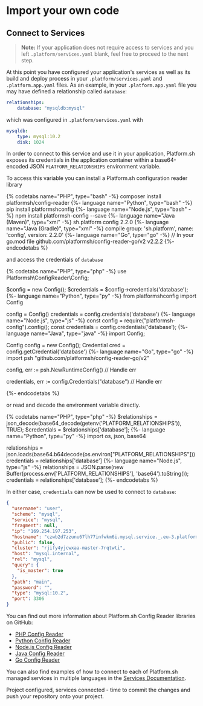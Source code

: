 # Import your own code

## Connect to Services

> **Note:** If your application does not require access to services and you left `.platform/services.yaml` blank, feel free to proceed to the next step.

At this point you have configured your application's services as well as its build and deploy process in your `.platform/services.yaml` and `.platform.app.yaml` files. As an example, in your `.platform.app.yaml` file you may have defined a relationship called `database`:

```yaml
relationships:
    database: "mysqldb:mysql"
```

which was configured in `.platform/services.yaml` with

```yaml
mysqldb:
    type: mysql:10.2
    disk: 1024
```

In order to connect to this service and use it in your application, Platform.sh exposes its credentials in the application container within a base64-encoded JSON `PLATFORM_RELATIONSHIPS` environment variable.

To access this variable you can install a Platform.sh configuration reader library

{% codetabs name="PHP", type="bash" -%}
composer install platformsh/config-reader
{%- language name="Python", type="bash" -%}
pip install platformshconfig
{%- language name="Node.js", type="bash" -%}
npm install platformsh-config --save
{%- language name="Java (Maven)", type="xml" -%}
<dependency>
    <groupId>sh.platform</groupId>
    <artifactId>config</artifactId>
    <version>2.2.0</version>
</dependency>
{%- language name="Java (Gradle)", type="xml" -%}
compile group: 'sh.platform', name: 'config', version: 2.2.0'
{%- language name="Go", type="go" -%}
// In your go.mod file
github.com/platformsh/config-reader-go/v2 v2.2.2
{%- endcodetabs %}


and access the credentials of `database`

{% codetabs name="PHP", type="php" -%}
use Platformsh\ConfigReader\Config;

$config = new Config();
$credentials = $config->credentials('database');
{%- language name="Python", type="py" -%}
from platformshconfig import Config

config = Config()
credentials = config.credentials('database')
{%- language name="Node.js", type="js" -%}
const config = require("platformsh-config").config();
const credentials = config.credentials('database');
{%- language name="Java", type="java" -%}
import Config;

Config config = new Config();
Credential cred = config.getCredential('database')
{%- language name="Go", type="go" -%}
import psh "github.com/platformsh/config-reader-go/v2"

config, err := psh.NewRuntimeConfig()
// Handle err

credentials, err := config.Credentials("database")
// Handle err

{%- endcodetabs %}

or read and decode the environment variable directly.

{% codetabs name="PHP", type="php" -%}
$relationships = json_decode(base64_decode(getenv('PLATFORM_RELATIONSHIPS')), TRUE);
$credentials = $relationships['database'];
{%- language name="Python", type="py" -%}
import os, json, base64

relationships = json.loads(base64.b64decode(os.environ["PLATFORM_RELATIONSHIPS"]))
credentials = relationships['database']
{%- language name="Node.js", type="js" -%}
relationships = JSON.parse(new Buffer(process.env['PLATFORM_RELATIONSHIPS'], 'base64').toString());
credentials = relationships['database'];
{%- endcodetabs %}

In either case, `credentials` can now be used to connect to `database`:

```json
{
  "username": "user",
  "scheme": "mysql",
  "service": "mysql",
  "fragment": null,
  "ip": "169.254.197.253",
  "hostname": "czwb2d7zzunu67lh77infwkm6i.mysql.service._.eu-3.platformsh.site",
  "public": false,
  "cluster": "rjify4yjcwxaa-master-7rqtwti",
  "host": "mysql.internal",
  "rel": "mysql",
  "query": {
    "is_master": true
  },
  "path": "main",
  "password": "",
  "type": "mysql:10.2",
  "port": 3306
}
```

You can find out more information about Platform.sh Config Reader libraries on GitHub:

* [PHP Config Reader](https://github.com/platformsh/config-reader-php)
* [Python Config Reader](https://github.com/platformsh/config-reader-python)
* [Node.js Config Reader](https://github.com/platformsh/config-reader-nodejs)
* [Java Config Reader](https://github.com/platformsh/config-reader-java)
* [Go Config Reader](https://github.com/platformsh/config-reader-go)

You can also find examples of how to connect to each of Platform.sh managed services in multiple languages in the [Services Documentation](/configuration/services.md).

Project configured, services connected - time to commit the changes and push your repository onto your project.

<div id = "buttons"></div>

<script>
$(document).ready(function(){
  var navNextText = "I have connected to my services to my application";
  var navButtons = {type: "navigation", prev: getPathObj("prev"), next: getPathObj("next", navNextText), div: "buttons"};
  makeButton(navButtons);
});
</script>
